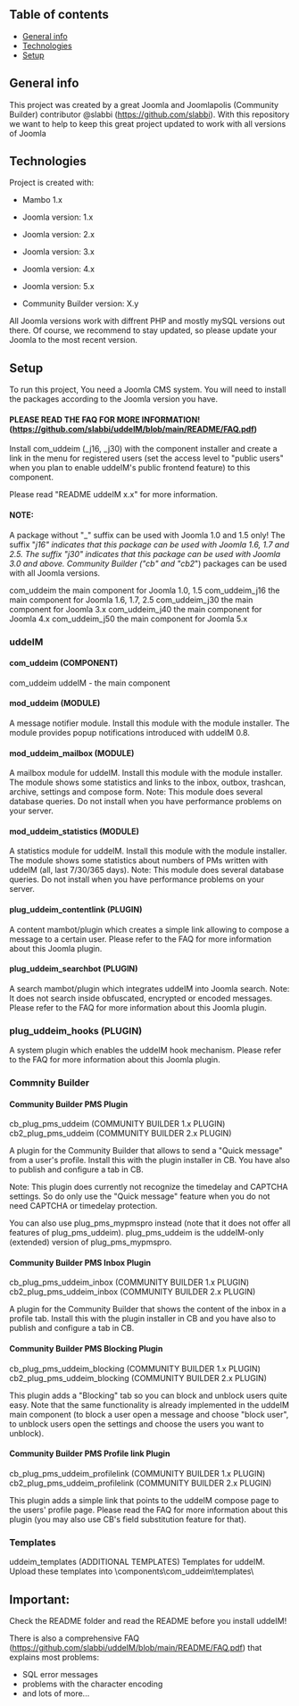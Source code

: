 ## Table of contents
* [General info](#general-info)
* [Technologies](#technologies)
* [Setup](#setup)

## General info
This project was created by a great Joomla and Joomlapolis (Community Builder) contributor @slabbi (https://github.com/slabbi).
With this repository we want to help to keep this great project updated to work with all versions of Joomla
	
## Technologies

Project is created with:
* Mambo 1.x
* Joomla version: 1.x
* Joomla version: 2.x
* Joomla version: 3.x
* Joomla version: 4.x
* Joomla version: 5.x

* Community Builder version: X.y

All Joomla versions work with diffrent PHP and mostly mySQL versions out there.
Of course, we recommend to stay updated, so please update your Joomla to the most recent version.
	
## Setup
To run this project, You need a Joomla CMS system. You will need to install the packages according to the Joomla version you have.

#### PLEASE READ THE FAQ FOR MORE INFORMATION! (https://github.com/slabbi/uddeIM/blob/main/README/FAQ.pdf)

Install com_uddeim (_j16, _j30) with the component installer and create a link in the menu for registered users (set the access level to "public users" when you plan to enable uddeIM's public frontend feature) to this component.

Please read "README uddeIM x.x" for more information.


#### NOTE:
A package without "_" suffix can be used with Joomla 1.0 and 1.5 only! The suffix "_j16" indicates that this package can be used with Joomla 1.6, 1.7 and 2.5. The suffix "_j30" indicates that this package can be used with Joomla 3.0 and above.
Community Builder ("cb_" and "cb2_") packages can be used with all Joomla versions.

com_uddeim        the main component for Joomla 1.0, 1.5
com_uddeim_j16    the main component for Joomla 1.6, 1.7, 2.5
com_uddeim_j30    the main component for Joomla 3.x
com_uddeim_j40    the main component for Joomla 4.x
com_uddeim_j50    the main component for Joomla 5.x

### uddeIM

#### com_uddeim (COMPONENT)
com_uddeim        uddeIM - the main component

#### mod_uddeim (MODULE)
A message notifier module. Install this module with the module installer. The module provides popup notifications introduced with uddeIM 0.8.

#### mod_uddeim_mailbox (MODULE)
A mailbox module for uddeIM. Install this module with the module installer. The module shows some statistics and links to the inbox, outbox, trashcan, archive, settings and compose form.
Note: This module does several database queries. Do not install when you have performance problems on your server.

#### mod_uddeim_statistics (MODULE)
A statistics module for uddeIM. Install this module with the module installer. The module shows some statistics about numbers of PMs written with uddeIM (all, last 7/30/365 days).
Note: This module does several database queries. Do not install when you have performance problems on your server.

#### plug_uddeim_contentlink (PLUGIN)
A content mambot/plugin which creates a simple link allowing to compose a message to a certain user. Please refer to the FAQ for more information about this Joomla plugin.

#### plug_uddeim_searchbot (PLUGIN)
A search mambot/plugin which integrates uddeIM into Joomla search. Note: It does not search inside obfuscated, encrypted or encoded messages. Please refer to the FAQ for more information about this Joomla plugin.

### plug_uddeim_hooks (PLUGIN)
A system plugin which enables the uddeIM hook mechanism. Please refer to the FAQ for more information about this Joomla plugin.

### Commnity Builder

#### Community Builder PMS Plugin

cb_plug_pms_uddeim                 (COMMUNITY BUILDER 1.x PLUGIN)
cb2_plug_pms_uddeim                (COMMUNITY BUILDER 2.x PLUGIN)

A plugin for the Community Builder that allows to send a "Quick message" from a user's profile. Install this with the plugin installer in CB. You have also to publish and configure a tab in CB.

Note: This plugin does currently not recognize the timedelay and CAPTCHA settings. So do only use the "Quick message" feature when you do not need CAPTCHA or timedelay protection.

You can also use plug_pms_mypmspro instead (note that it does not offer all features of plug_pms_uddeim).
plug_pms_uddeim is the uddeIM-only (extended) version of plug_pms_mypmspro.

#### Community Builder PMS Inbox Plugin

cb_plug_pms_uddeim_inbox           (COMMUNITY BUILDER 1.x PLUGIN)
cb2_plug_pms_uddeim_inbox          (COMMUNITY BUILDER 2.x PLUGIN)

A plugin for the Community Builder that shows the content of the inbox in a profile tab. Install this with the plugin installer in CB and you have also to publish and configure a tab in CB.

#### Community Builder PMS Blocking Plugin

cb_plug_pms_uddeim_blocking        (COMMUNITY BUILDER 1.x PLUGIN)
cb2_plug_pms_uddeim_blocking       (COMMUNITY BUILDER 2.x PLUGIN)

This plugin adds a "Blocking" tab so you can block and unblock users quite easy. Note that the same functionality is already implemented in the uddeIM main component (to block a user open a message and choose "block user", to unblock users open the settings and choose the users you want to unblock).

#### Community Builder PMS Profile link Plugin
cb_plug_pms_uddeim_profilelink     (COMMUNITY BUILDER 1.x PLUGIN)
cb2_plug_pms_uddeim_profilelink    (COMMUNITY BUILDER 2.x PLUGIN)

This plugin adds a simple link that points to the uddeIM compose page to the users' profile page. Please read the FAQ for more information about this plugin (you may also use CB's field substitution feature for that).

### Templates
uddeim_templates (ADDITIONAL TEMPLATES)
Templates for uddeIM. Upload these templates into \components\com_uddeim\templates\


## Important:

Check the README folder and read the README before you install uddeIM!

There is also a comprehensive FAQ (https://github.com/slabbi/uddeIM/blob/main/README/FAQ.pdf) that explains most problems:
 - SQL error messages
 - problems with the character encoding
 - and lots of more...

